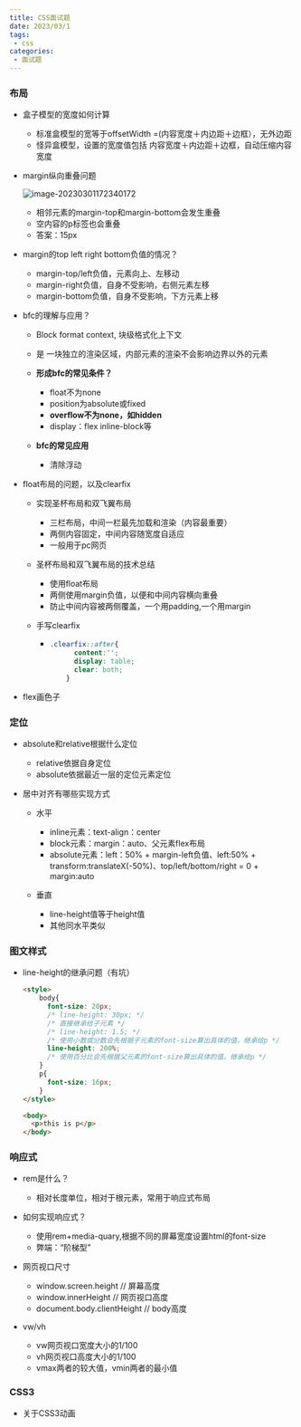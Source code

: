 ```yaml
---
title: CSS面试题
date: 2023/03/1
tags:
 - css
categories:
 - 面试题  
---
```


### 布局

+ 盒子模型的宽度如何计算

  + 标准盒模型的宽等于offsetWidth =(内容宽度＋内边距＋边框），无外边距
  + 怪异盒模型，设置的宽度值包括 内容宽度＋内边距＋边框，自动压缩内容宽度

+ margin纵向重叠问题

  ![image-20230301172340172](C:\Users\cz\AppData\Roaming\Typora\typora-user-images\image-20230301172340172.png)

  + 相邻元素的margin-top和margin-bottom会发生重叠
  + 空内容的p标签也会重叠
  + 答案：15px

+ margin的top left right bottom负值的情况？

  + margin-top/left负值，元素向上、左移动
  + margin-right负值，自身不受影响，右侧元素左移
  + margin-bottom负值，自身不受影响，下方元素上移

+ bfc的理解与应用？

  + Block format context,  块级格式化上下文
  + 是 一块独立的渲染区域，内部元素的渲染不会影响边界以外的元素
  + **形成bfc的常见条件？**
    + float不为none
    + position为absolute或fixed
    + **overflow不为none，如hidden**
    + display：flex inline-block等

  + **bfc的常见应用**
    + 清除浮动 

+ float布局的问题，以及clearfix

  + 实现圣杯布局和双飞翼布局

    + 三栏布局，中间一栏最先加载和渲染（内容最重要）
    + 两侧内容固定，中间内容随宽度自适应
    + 一般用于pc网页 

  + 圣杯布局和双飞翼布局的技术总结

    + 使用float布局
    + 两侧使用margin负值，以便和中间内容横向重叠
    + 防止中间内容被两侧覆盖，一个用padding,一个用margin

  + 手写clearfix 

    + ```css
      .clearfix::after{
            content:'';
            display: table;
            clear: both;
          }
      ```

      

+ flex画色子  



### 定位

+ absolute和relative根据什么定位
  + relative依据自身定位
  + absolute依据最近一层的定位元素定位

+ 居中对齐有哪些实现方式
  + 水平
    + inline元素：text-align：center
    + block元素：margin：auto、父元素flex布局
    + absolute元素：left：50% + margin-left负值、left:50% + transform:translateX(-50%)、top/left/bottom/right = 0 + margin:auto

  + 垂直
    + line-height值等于height值
    + 其他同水平类似


### 图文样式

+ line-height的继承问题（有坑）

  ```html
  <style>
      body{
        font-size: 20px;
        /* line-height: 30px; */
        /* 直接继承给子元素 */
        /* line-height: 1.5; */
        /* 使用小数或分数会先根据子元素的font-size算出具体的值，继承给p */
        line-height: 200%;
        /* 使用百分比会先根据父元素的font-size算出具体的值，继承给p */
      }
      p{
        font-size: 16px;
      }
  </style>
  
  <body>
    <p>this is p</p>
  </body>
  ```

  

### 响应式

+ rem是什么？
  + 相对长度单位，相对于根元素，常用于响应式布局

+ 如何实现响应式？
  + 使用rem+media-quary,根据不同的屏幕宽度设置html的font-size
  + 弊端：“阶梯型”

+ 网页视口尺寸
  + window.screen.height  // 屏幕高度
  + window.innerHeight  // 网页视口高度
  + document.body.clientHeight // body高度

+ vw/vh
  + vw网页视口宽度大小的1/100
  + vh网页视口高度大小的1/100
  + vmax两者的较大值，vmin两者的最小值


### CSS3

+ 关于CSS3动画